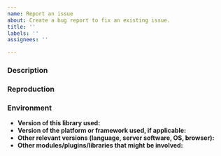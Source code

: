 ```yaml
---
name: Report an issue
about: Create a bug report to fix an existing issue.
title: ''
labels: ''
assignees: ''

---
```


<!--
**Please do not report security vulnerabilities here**. The [Responsible Disclosure Program](https://auth0.com/whitehat) details the procedure for disclosing security issues.

**Thank you in advance for helping us to improve this library!** Please read through the template below and answer all relevant questions. Your additional work here is greatly appreciated and will help us respond as quickly as possible. For general support or usage questions, use the [Auth0 Community](https://community.auth0.com/) or [Auth0 Support](https://support.auth0.com/). Finally, to avoid duplicates, please search existing Issues before submitting one here.

By submitting an Issue to this repository, you agree to the terms within the [Auth0 Code of Conduct](https://github.com/auth0/open-source-template/blob/master/CODE-OF-CONDUCT.md).
-->
### Description

<!--
> Provide a clear and concise description of the issue, including what you expected to happen.
-->

### Reproduction

<!--
> Detail the steps taken to reproduce this error, what was expected, and whether this issue can be reproduced consistently or if it is intermittent.
>
> Where applicable, please include:
>
> - Code sample to reproduce the issue
> - Log files (redact/remove sensitive information)
> - Application settings (redact/remove sensitive information)
> - Screenshots
-->

### Environment

<!--
> Please provide the following:
-->

- **Version of this library used:**
- **Version of the platform or framework used, if applicable:**
- **Other relevant versions (language, server software, OS, browser):**
- **Other modules/plugins/libraries that might be involved:**
